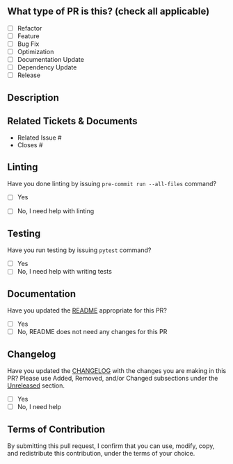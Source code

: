 <!--
     For Work In Progress Pull Requests, please use the Draft PR feature,
     see https://github.blog/2019-02-14-introducing-draft-pull-requests/ for further details.

     For a timely review/response, please avoid force-pushing additional
     commits if your PR already received reviews or comments.

     Before submitting a Pull Request, please ensure that you have:
     - 📖 Read the Contributing guide: CONTRIBUTING.md
     - 📖 Read the Code of Conduct: CODE_OF_CONDUCT.md

     - Provide tests for your changes.
     - Use descriptive commit messages.
-->

## What type of PR is this? (check all applicable)

- [ ] Refactor
- [ ] Feature
- [ ] Bug Fix
- [ ] Optimization
- [ ] Documentation Update
- [ ] Dependency Update
- [ ] Release

## Description
<!-- Short description of the PR -->


## Related Tickets & Documents
<!--
For pull requests that relate or close an issue, please include them
below.  We like to follow [Github's guidance on linking issues to pull requests](https://docs.github.com/en/issues/tracking-your-work-with-issues/linking-a-pull-request-to-an-issue).

For example having the text: "closes #1234" would connect the current pull
request to issue 1234.  And when we merge the pull request, Github will
automatically close the issue.
-->

- Related Issue #
- Closes #

## Linting

Have you done linting by issuing `pre-commit run --all-files` command?
- [ ] Yes
- [ ] No, I need help with linting


## Testing

Have you run testing by issuing `pytest` command?
- [ ] Yes
- [ ] No, I need help with writing tests

## Documentation
Have you updated the [README](../README.md) appropriate for this PR?
- [ ] Yes
- [ ] No, README does not need any changes for this PR

## Changelog

Have you updated the [CHANGELOG](../CHANGELOG.md) with the changes you are making in this PR?
Please use Added, Removed, and/or Changed subsections under the [Unreleased](../CHANGELOG.md#unreleased) section.
- [ ] Yes
- [ ] No, I need help

## Terms of Contribution

By submitting this pull request, I confirm that you can use, modify, copy, and redistribute this contribution, under the terms of your choice.
